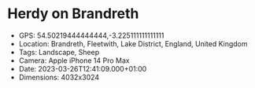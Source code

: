 # Herdy on Brandreth

- GPS: 54.50219444444444,-3.225111111111111
- Location: Brandreth, Fleetwith, Lake District, England, United Kingdom
- Tags: Landscape, Sheep
- Camera: Apple iPhone 14 Pro Max
- Date: 2023-03-26T12:41:09.000+01:00
- Dimensions: 4032x3024
